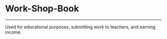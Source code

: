 # Work-Shop-Book
---
Used for educational purposes, submitting work to teachers, and earning income.
